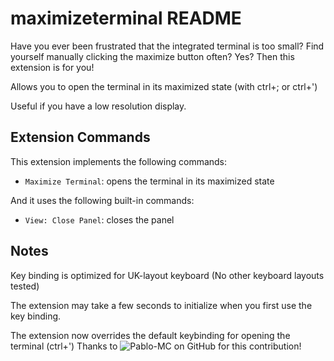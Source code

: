 # maximizeterminal README

Have you ever been frustrated that the integrated terminal is too small? Find yourself manually clicking the maximize button often? Yes? Then this extension is for you! 

Allows you to open the terminal in its maximized state (with ctrl+; or ctrl+')

Useful if you have a low resolution display.

## Extension Commands

This extension implements the following commands:

* `Maximize Terminal`: opens the terminal in its maximized state

And it uses the following built-in commands:

* `View: Close Panel`: closes the panel

## Notes

Key binding is optimized for UK-layout keyboard (No other keyboard layouts tested)

The extension may take a few seconds to initialize when you first use the key binding.

The extension now overrides the default keybinding for opening the terminal (ctrl+')
Thanks to ![Pablo-MC](https://github.com/Pablo-MC) on GitHub for this contribution!